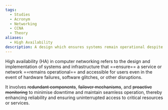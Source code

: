 ```yaml
---
tags:
  - Studies
  - Acronym
  - Networking
  - CCNA
  - Theory
aliases:
  - High Availability
description: A design which ensures systems remain operational despite failures, minimising downtime for critical services.
---
```

  
High availability (HA) in computer networking refers to the design and implementation of systems and infrastructure that ==ensure== a service or network ==remains operational== and accessible for users even in the event of hardware failures, software glitches, or other disruptions. 

It involves ~~redundant components~~, ~~failover mechanisms~~, and ~~proactive monitoring~~ to minimise downtime and maintain seamless operation, thereby enhancing reliability and ensuring uninterrupted access to critical resources or services.